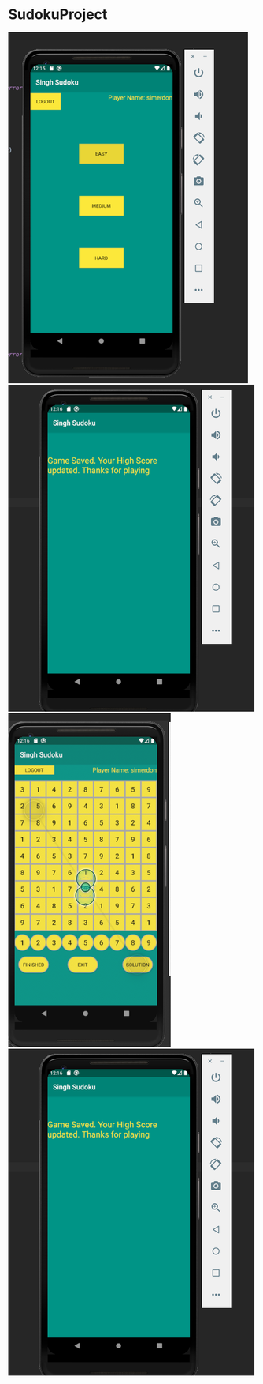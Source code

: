 # SudokuProject

![](images/homePage.png) ![](images/gameEnd.png)
![](images/solution.png) ![](images/gameEnd.png) 

